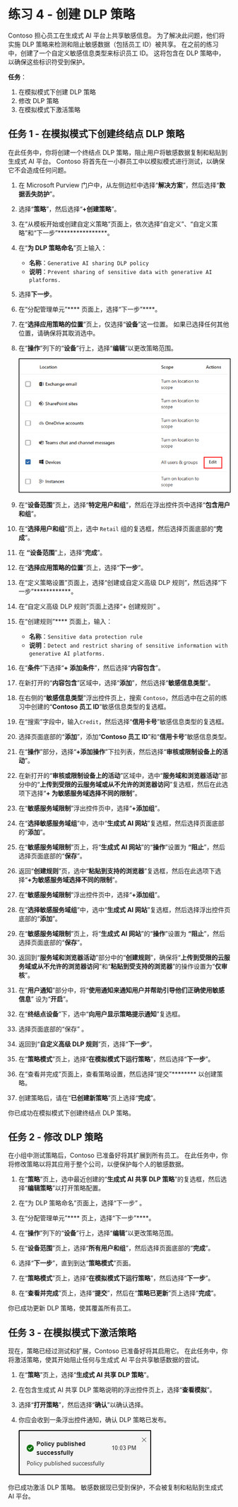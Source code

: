 # 练习 4 - 创建 DLP 策略

Contoso 担心员工在生成式 AI 平台上共享敏感信息。 为了解决此问题，他们将实施 DLP 策略来检测和阻止敏感数据（包括员工 ID）被共享。 在之前的练习中，创建了一个自定义敏感信息类型来标识员工 ID。 这将包含在 DLP 策略中，以确保这些标识符受到保护。

**任务**：

1. 在模拟模式下创建 DLP 策略
1. 修改 DLP 策略
1. 在模拟模式下激活策略

## 任务 1 - 在模拟模式下创建终结点 DLP 策略

在此任务中，你将创建一个终结点 DLP 策略，阻止用户将敏感数据复制和粘贴到生成式 AI 平台。 Contoso 将首先在一小群员工中以模拟模式进行测试，以确保它不会造成任何问题。

1. 在 Microsoft Purview 门户中，从左侧边栏中选择“**解决方案**”，然后选择“**数据丢失防护**”。

1. 选择“**策略**”，然后选择“**+创建策略**”。

1. 在“从模板开始或创建自定义策略”页面上，依次选择“自定义”、“自定义策略”和“下一步”****************。

1. 在“**为 DLP 策略命名**”页上输入：

    - **名称**：`Generative AI sharing DLP policy`
    - **说明**：`Prevent sharing of sensitive data with generative AI platforms.`

1. 选择**下一步**。

1. 在“分配管理单元”**** 页面上，选择“下一步”****。

1. 在“**选择应用策略的位置**”页上，仅选择“**设备**”这一位置。 如果已选择任何其他位置，请确保将其取消选中。

1. 在“**操作**”列下的“**设备**”行上，选择“**编辑**”以更改策略范围。

   ![显示创建 DLP 策略时修改策略范围的位置的屏幕截图。](../Media/dlp-change-policy-scope.png)

1. 在“**设备范围**”页上，选择“**特定用户和组**”，然后在浮出控件页中选择“**包含用户和组**”。

1. 在“**选择用户和组**”页上，选中 `Retail` 组的复选框，然后选择页面底部的“**完成**”。

1. 在 **“设备范围**”上，选择“**完成**”。

1. 在“**选择应用策略的位置**”页上，选择“**下一步**”。

1. 在“定义策略设置”页面上，选择“创建或自定义高级 DLP 规则”，然后选择“下一步”************。

1. 在“自定义高级 DLP 规则”页面上选择“+ 创建规则” 。

1. 在“创建规则”**** 页面上，输入：

    - **名称**：`Sensitive data protection rule`
    - **说明**：`Detect and restrict sharing of sensitive information with generative AI platforms.`

1. 在“**条件**”下选择“**+ 添加条件**”，然后选择“**内容包含**”。

1. 在新打开的“**内容包含**”区域中，选择“**添加**”，然后选择“**敏感信息类型**”。

1. 在右侧的“**敏感信息类型**”浮出控件页上，搜索 `Contoso`，然后选中在之前的练习中创建的“**Contoso 员工 ID**”敏感信息类型的复选框。

1. 在“搜索”字段中，输入`Credit`，然后选择“**信用卡号**”敏感信息类型的复选框。

1. 选择页面底部的“**添加**”，添加“**Contoso 员工 ID**”和“**信用卡号**”敏感信息类型。

1. 在“**操作**”部分，选择“**+添加操作**”下拉列表，然后选择“**审核或限制设备上的活动**”。

1. 在新打开的“**审核或限制设备上的活动**”区域中，选中“**服务域和浏览器活动**”部分中的“**上传到受限的云服务域或从不允许的浏览器访问**”复选框，然后在此选项下选择“**+ 为敏感服务域选择不同的限制**”。

1. 在“**敏感服务域限制**”浮出控件页中，选择“**+添加组**”。

1. 在“**选择敏感服务域组**”中，选中“**生成式 AI 网站**”复选框，然后选择页面底部的“**添加**”。

1. 在“**敏感服务域限制**”页上，将“**生成式 AI 网站**”的“**操作**”设置为 **“阻止**”，然后选择页面底部的“**保存**”。

1. 返回“**创建规则**”页，选中“**粘贴到支持的浏览器**”复选框，然后在此选项下选择“**+为敏感服务域选择不同的限制**”。

1. 在“**敏感服务域限制**”浮出控件页中，选择“**+添加组**”。

1. 在“**选择敏感服务域组**”中，选中“**生成式 AI 网站**”复选框，然后选择浮出控件页底部的“**添加**”。

1. 在“**敏感服务域限制**”页上，将“**生成式 AI 网站**”的“**操作**”设置为 **“阻止**”，然后选择页面底部的“**保存**”。

1. 返回到“**服务域和浏览器活动**”部分中的“**创建规则**”，确保将“**上传到受限的云服务域或从不允许的浏览器访问**”和“**粘贴到受支持的浏览器**”的操作设置为“**仅审核**”。

1. 在“**用户通知**”部分中，将“**使用通知来通知用户并帮助引导他们正确使用敏感信息**” 设为“**开启**”。

1. 在“**终结点设备**”下，选中“**向用户显示策略提示通知**”复选框。

1. 选择页面底部的“保存”  。

1. 返回到“**自定义高级 DLP 规则**”页，选择“**下一步**”。

1. 在“**策略模式**”页上，选择“**在模拟模式下运行策略**”，然后选择“**下一步**”。

1. 在“查看并完成”页面上，查看策略设置，然后选择“提交”******** 以创建策略。

1. 创建策略后，请在“**已创建新策略**”页上选择“**完成**”。

你已成功在模拟模式下创建终结点 DLP 策略。

## 任务 2 - 修改 DLP 策略

在小组中测试策略后，Contoso 已准备好将其扩展到所有员工。 在此任务中，你将修改策略以将其应用于整个公司，以便保护每个人的敏感数据。

1. 在“**策略**”页上，选中最近创建的“**生成式 AI 共享 DLP 策略**”的复选框，然后选择“**编辑策略**”以打开策略配置。

1. 在“为 DLP 策略命名”页面上，选择“下一步” 。

1. 在“分配管理单元”**** 页上，选择“下一步”****。

1. 在“**操作**”列下的“**设备**”行上，选择“**编辑**”以更改策略范围。

1. 在“**设备范围**”页上，选择“**所有用户和组**”，然后选择页面底部的“**完成**”。

1. 选择“**下一步**”，直到到达“**策略模式**”页面。

1. 在“**策略模式**”页上，选择“**在模拟模式下运行策略**”，然后选择“**下一步**”。

1. 在“**查看并完成**”页上，选择“**提交**”，然后在“**策略已更新**”页上选择“**完成**”。

你已成功更新 DLP 策略，使其覆盖所有员工。

## 任务 3 - 在模拟模式下激活策略

现在，策略已经过测试和扩展，Contoso 已准备好将其启用它。 在此任务中，你将激活策略，使其开始阻止任何与生成式 AI 平台共享敏感数据的尝试。

1. 在“**策略**”页上，选择“**生成式 AI 共享 DLP 策略**”。

1. 在包含生成式 AI 共享 DLP 策略说明的浮出控件页上，选择“**查看模拟**”。

1. 选择“**打开策略**”，然后选择“**确认**”以确认选择。

1. 你应会收到一条浮出控件通知，确认 DLP 策略已发布。

   ![显示策略发布成功通知的屏幕截图。](../Media/policy-updated-simulation-mode.png)

你已成功激活 DLP 策略。 敏感数据现已受到保护，不会被复制和粘贴到生成式 AI 平台。
